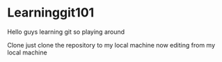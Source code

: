 # Learninggit101
Hello guys 
learning git 
so playing around

Clone 
just clone the repository to my local machine
now editing from my local machine
